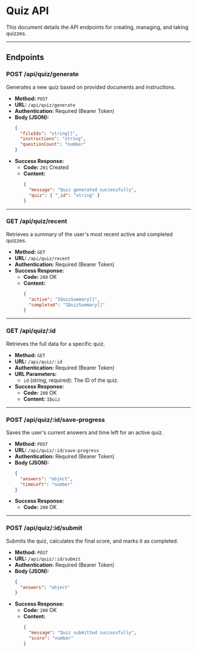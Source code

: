 # Quiz API

This document details the API endpoints for creating, managing, and taking quizzes.

---

## Endpoints

### POST /api/quiz/generate

Generates a new quiz based on provided documents and instructions.

-   **Method:** `POST`
-   **URL:** `/api/quiz/generate`
-   **Authentication:** Required (Bearer Token)
-   **Body (JSON):**
    ```json
    {
      "fileIds": "string[]",
      "instructions": "string",
      "questionCount": "number"
    }
    ```
-   **Success Response:**
    -   **Code:** `201` Created
    -   **Content:**
        ```json
        {
          "message": "Quiz generated successfully",
          "quiz": { "_id": "string" }
        }
        ```

---

### GET /api/quiz/recent

Retrieves a summary of the user's most recent active and completed quizzes.

-   **Method:** `GET`
-   **URL:** `/api/quiz/recent`
-   **Authentication:** Required (Bearer Token)
-   **Success Response:**
    -   **Code:** `200` OK
    -   **Content:**
        ```json
        {
          "active": "IQuizSummary[]",
          "completed": "IQuizSummary[]"
        }
        ```

---

### GET /api/quiz/:id

Retrieves the full data for a specific quiz.

-   **Method:** `GET`
-   **URL:** `/api/quiz/:id`
-   **Authentication:** Required (Bearer Token)
-   **URL Parameters:**
    -   `id` (string, required): The ID of the quiz.
-   **Success Response:**
    -   **Code:** `200` OK
    -   **Content:** `IQuiz`

---

### POST /api/quiz/:id/save-progress

Saves the user's current answers and time left for an active quiz.

-   **Method:** `POST`
-   **URL:** `/api/quiz/:id/save-progress`
-   **Authentication:** Required (Bearer Token)
-   **Body (JSON):**
    ```json
    {
      "answers": "object",
      "timeLeft": "number"
    }
    ```
-   **Success Response:**
    -   **Code:** `200` OK

---

### POST /api/quiz/:id/submit

Submits the quiz, calculates the final score, and marks it as completed.

-   **Method:** `POST`
-   **URL:** `/api/quiz/:id/submit`
-   **Authentication:** Required (Bearer Token)
-   **Body (JSON):**
    ```json
    {
      "answers": "object"
    }
    ```
-   **Success Response:**
    -   **Code:** `200` OK
    -   **Content:**
        ```json
        {
          "message": "Quiz submitted successfully",
          "score": "number"
        }
        ```
